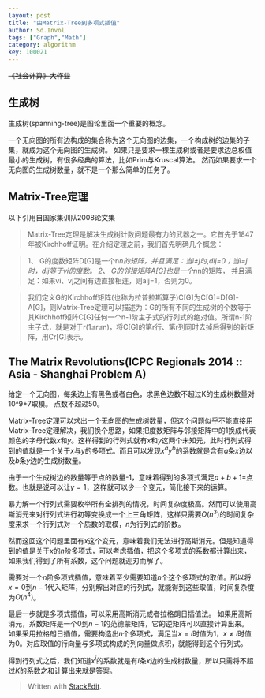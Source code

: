 ```yaml
---
layout: post
title: "由Matrix-Tree到多项式插值"
author: Sd.Invol
tags: ["Graph","Math"]
category: algorithm
key: 100021
---
```


<del>《社会计算》大作业</del>

## 生成树

生成树(spanning-tree)是图论里面一个重要的概念。

一个无向图的所有边构成的集合称为这个无向图的边集，一个构成树的边集的子集，就成为这个无向图的生成树。
如果只是要求一棵生成树或者是要求边总权值最小的生成树，有很多经典的算法，比如Prim与Kruscal算法。
然而如果要求一个无向图的生成树数量，就不是一个那么简单的任务了。

## Matrix-Tree定理

以下引用自国家集训队2008论文集

> Matrix-Tree定理是解决生成树计数问题最有力的武器之一。它首先于1847年被Kirchhoff证明。在介绍定理之前，我们首先明确几个概念：

>1、	G的度数矩阵D[G]是一个n*n的矩阵，并且满足：当i≠j时,dij=0；当i=j时，dij等于vi的度数。
2、	G的邻接矩阵A[G]也是一个n*n的矩阵， 并且满足：如果vi、vj之间有边直接相连，则aij=1，否则为0。

>我们定义G的Kirchhoff矩阵(也称为拉普拉斯算子)C[G]为C[G]=D[G]-A[G]，则Matrix-Tree定理可以描述为：G的所有不同的生成树的个数等于其Kirchhoff矩阵C[G]任何一个n-1阶主子式的行列式的绝对值。所谓n-1阶主子式，就是对于r(1≤r≤n)，将C[G]的第r行、第r列同时去掉后得到的新矩阵，用Cr[G]表示。

## The Matrix Revolutions(ICPC Regionals 2014 :: Asia - Shanghai Problem A)
给定一个无向图，每条边上有黑色或者白色，求黑色边数不超过K的生成树数量对10^9+7取模。
点数不超过50。

Matrix-Tree定理可以求出一个无向图的生成树数量，但这个问题似乎不能直接用Matrix-Tree定理解决，我们换个思路，如果把度数矩阵与邻接矩阵中的1换成代表颜色的字母代数$x$和$y$。这样得到的行列式就有$x$和$y$这两个未知元，此时行列式得到的值就是一个关于$x$与$y$的多项式。而且可以发现${x}^{a}{y}^{b}$的系数就是含有$a$条$x$边以及$b$条$y$边的生成树数量。

由于一个生成树边的数量等于点的数量-1，意味着得到的多项式满足$a+b+1=$点数。也就是说可以让$y=1$，这样就可以少一个变元，简化接下来的运算。

暴力解一个行列式需要枚举所有全排列的情况，时间复杂度极高。然而可以使用高斯消元来对行列式进行初等变换成一个上三角矩阵，这样只需要$O(n^3)$的时间复杂度来求一个行列式对一个质数的取模，$n$为行列式的阶数。

然而这回这个问题里面有$x$这个变元，意味着我们无法进行高斯消元。但是知道得到的值是关于$x$的$n$阶多项式，可以考虑插值，把这个多项式的系数都计算出来，如果我们得到了所有系数，这个问题就迎刃而解了。

需要对一个$n$阶多项式插值，意味着至少需要知道$n$个这个多项式的取值。所以将$x=0$到$n-1$代入矩阵，分别解出对应的行列式，就能得到这些取值，时间复杂度为$O(n^4)$。

最后一步就是多项式插值，可以采用高斯消元或者拉格朗日插值法。
如果用高斯消元，系数矩阵是一个$0$到$n-1$的范德蒙矩阵，它的逆矩阵可以直接计算出来。
如果采用拉格朗日插值，需要构造出$n$个多项式，满足当$x=i$时值为$1$，$x\neq i$时值为$0$。对应取值的行向量与多项式构成的列向量做点积，就能得到这个行列式。

得到行列式之后，我们知道$x^i$的系数就是有$i$条$x$边的生成树数量，所以只需将不超过$K$的系数之和计算出来就是答案。


> Written with [StackEdit](https://stackedit.io/).
